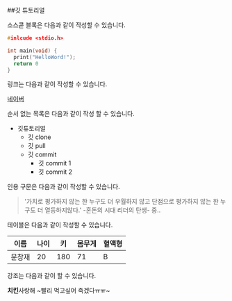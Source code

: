 ##깃 튜토리얼

소스콛 블록은 다음과 같이 작성할 수 있습니다.

```c
#inlcude <stdio.h>

int main(void) {
  print("HelloWord!");
  return 0
}
```

링크는 다음과 같이 작성할 수 있습니다.

[네이버](www.naver.com)

순서 없는 목록은 다음과 같이 작성 할 수 있습니다.

* 깃튜토리얼
  * 깃 clone
  * 깃 pull
  * 깃 commit
      * 깃 commit 1
      * 깃 commit 2
 
인용 구문은 다음과 같이 작성할 수 있습니다.
 
> '가치로 평가하지 않는 한 누구도 더 우월하지 않고 단점으로 평가하지 않는 한 누구도 더 열등하지않다.' -혼돈의 시대 리더의 탄생- 중..

테이블은 다음과 같이 작성할 수 있습니다.

이름|나이|키|몸무게|혈액형
--|--|-|---|---|
문창재|20|180|71|B|

강조는 다음과 같이 할 수 있습니다.

**치킨**사랑해 ~빨리 먹고싶어 죽겠다ㅠㅠ~
